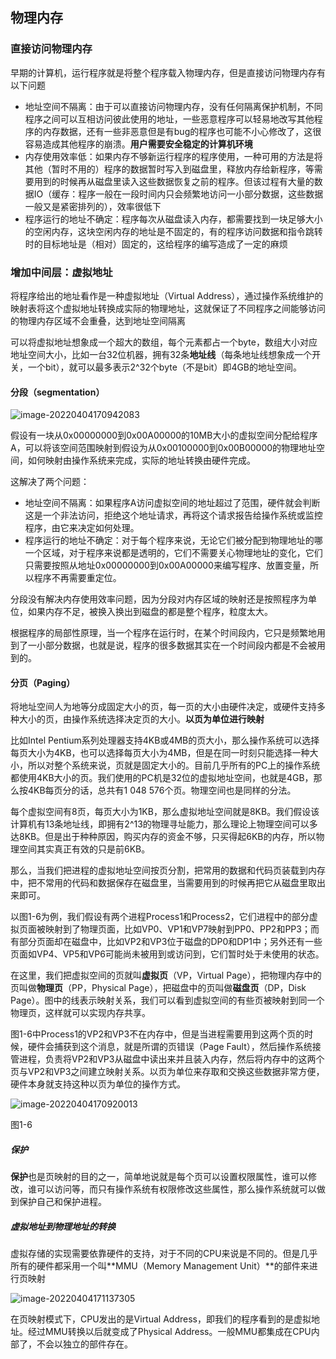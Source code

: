 ## 物理内存

### 直接访问物理内存

早期的计算机，运行程序就是将整个程序载入物理内存，但是直接访问物理内存有以下问题

-   地址空间不隔离：由于可以直接访问物理内存，没有任何隔离保护机制，不同程序之间可以互相访问彼此使用的地址，一些恶意程序可以轻易地改写其他程序的内存数据，还有一些非恶意但是有bug的程序也可能不小心修改了，这很容易造成其他程序的崩溃。**用户需要安全稳定的计算机环境**
-   内存使用效率低：如果内存不够新运行程序的程序使用，一种可用的方法是将其他（暂时不用的）程序的数据暂时写入到磁盘里，释放内存给新程序，等需要用到的时候再从磁盘里读入这些数据恢复之前的程序。但该过程有大量的数据IO（缓存：程序一般在一段时间内只会频繁地访问一小部分数据，这些数据一般又是紧密排列的），效率很低下
-   程序运行的地址不确定：程序每次从磁盘读入内存，都需要找到一块足够大小的空闲内存，这块空闲内存的地址是不固定的，有的程序访问数据和指令跳转时的目标地址是（相对）固定的，这给程序的编写造成了一定的麻烦

### 增加中间层：虚拟地址

将程序给出的地址看作是一种虚拟地址（Virtual Address），通过操作系统维护的映射表将这个虚拟地址转换成实际的物理地址，这就保证了不同程序之间能够访问的物理内存区域不会重叠，达到地址空间隔离

可以将虚拟地址想象成一个超大的数组，每个元素都占一个byte，数组大小对应地址空间大小，比如一台32位机器，拥有32条**地址线**（每条地址线想象成一个开关，一个bit），就可以最多表示2^32个byte（不是bit）即4GB的地址空间。

#### 分段（segmentation）

![image-20220404170942083](https://fastly.jsdelivr.net/gh/YuzikiRain/ImageBed@master/img/202204041709165.png)

假设有一块从0x00000000到0x00A00000的10MB大小的虚拟空间分配给程序A，可以将该空间范围映射到假设为从0x00100000到0x00B00000的物理地址空间，如何映射由操作系统来完成，实际的地址转换由硬件完成。

这解决了两个问题：

-   地址空间不隔离：如果程序A访问虚拟空间的地址超过了范围，硬件就会判断这是一个非法访问，拒绝这个地址请求，再将这个请求报告给操作系统或监控程序，由它来决定如何处理。
-   程序运行的地址不确定：对于每个程序来说，无论它们被分配到物理地址的哪一个区域，对于程序来说都是透明的，它们不需要关心物理地址的变化，它们只需要按照从地址0x00000000到0x00A00000来编写程序、放置变量，所以程序不再需要重定位。

分段没有解决内存使用效率问题，因为分段对内存区域的映射还是按照程序为单位，如果内存不足，被换入换出到磁盘的都是整个程序，粒度太大。

根据程序的局部性原理，当一个程序在运行时，在某个时间段内，它只是频繁地用到了一小部分数据，也就是说，程序的很多数据其实在一个时间段内都是不会被用到的。

#### 分页（Paging）

将地址空间人为地等分成固定大小的页，每一页的大小由硬件决定，或硬件支持多种大小的页，由操作系统选择决定页的大小。**以页为单位进行映射**

比如Intel Pentium系列处理器支持4KB或4MB的页大小，那么操作系统可以选择每页大小为4KB，也可以选择每页大小为4MB，但是在同一时刻只能选择一种大小，所以对整个系统来说，页就是固定大小的。目前几乎所有的PC上的操作系统都使用4KB大小的页。我们使用的PC机是32位的虚拟地址空间，也就是4GB，那么按4KB每页分的话，总共有1 048 576个页。物理空间也是同样的分法。

每个虚拟空间有8页，每页大小为1KB，那么虚拟地址空间就是8KB。我们假设该计算机有13条地址线，即拥有2^13的物理寻址能力，那么理论上物理空间可以多达8KB。但是出于种种原因，购买内存的资金不够，只买得起6KB的内存，所以物理空间其实真正有效的只是前6KB。

那么，当我们把进程的虚拟地址空间按页分割，把常用的数据和代码页装载到内存中，把不常用的代码和数据保存在磁盘里，当需要用到的时候再把它从磁盘里取出来即可。

以图1-6为例，我们假设有两个进程Process1和Process2，它们进程中的部分虚拟页面被映射到了物理页面，比如VP0、VP1和VP7映射到PP0、PP2和PP3；而有部分页面却在磁盘中，比如VP2和VP3位于磁盘的DP0和DP1中；另外还有一些页面如VP4、VP5和VP6可能尚未被用到或访问到，它们暂时处于未使用的状态。

在这里，我们把虚拟空间的页就叫**虚拟页**（VP，Virtual Page），把物理内存中的页叫做**物理页**（PP，Physical Page），把磁盘中的页叫做**磁盘页**（DP，Disk Page）。图中的线表示映射关系，我们可以看到虚拟空间的有些页被映射到同一个物理页，这样就可以实现内存共享。

图1-6中Process1的VP2和VP3不在内存中，但是当进程需要用到这两个页的时候，硬件会捕获到这个消息，就是所谓的页错误（Page Fault），然后操作系统接管进程，负责将VP2和VP3从磁盘中读出来并且装入内存，然后将内存中的这两个页与VP2和VP3之间建立映射关系。以页为单位来存取和交换这些数据非常方便，硬件本身就支持这种以页为单位的操作方式。

![image-20220404170920013](https://fastly.jsdelivr.net/gh/YuzikiRain/ImageBed@master/img/202204041709099.png)

图1-6

##### 保护

**保护**也是页映射的目的之一，简单地说就是每个页可以设置权限属性，谁可以修改，谁可以访问等，而只有操作系统有权限修改这些属性，那么操作系统就可以做到保护自己和保护进程。

##### 虚拟地址到物理地址的转换

虚拟存储的实现需要依靠硬件的支持，对于不同的CPU来说是不同的。但是几乎所有的硬件都采用一个叫**MMU（Memory Management Unit）**的部件来进行页映射

![image-20220404171137305](https://fastly.jsdelivr.net/gh/YuzikiRain/ImageBed@master/img/202204041711346.png)

在页映射模式下，CPU发出的是Virtual Address，即我们的程序看到的是虚拟地址。经过MMU转换以后就变成了Physical Address。一般MMU都集成在CPU内部了，不会以独立的部件存在。